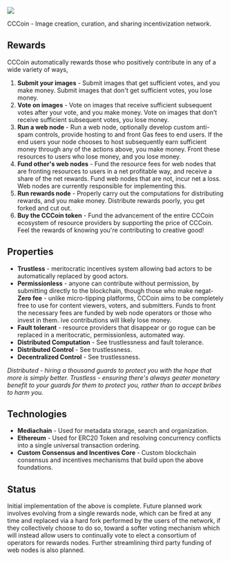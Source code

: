 [<img src="https://github.com/mediachainlabs/cccoin/raw/master/images/cccoin_2.png">](https://github.com/mediachainlabs/cccoin/raw/master/images/cccoin_2.png)

CCCoin - Image creation, curation, and sharing incentivization network.

## Rewards

CCCoin automatically rewards those who positively contribute in any of a wide variety of ways,

1. **Submit your images** - Submit images that get sufficient votes, and you make money. Submit images that don't get sufficient votes, you lose money.
2. **Vote on images** - Vote on images that receive sufficient subsequent votes after your vote, and you make money. Vote on images that don't receive sufficient subsequent votes, you lose money.
3. **Run a web node** - Run a web node, optionally develop custom anti-spam controls, provide hosting to and front Gas fees to end users. If the end users your node chooses to host subsequently earn sufficient money through any of the actions above, you make money. Front these resources to users who lose money, and you lose money.
4. **Fund other's web nodes** - Fund the resource fees for web nodes that are fronting resources to users in a net profitable way, and receive a share of the net rewards. Fund web nodes that are not, incur net a loss. Web nodes are currently responsible for implementing this.
5. **Run rewards node** - Properly carry out the computations for distributing rewards, and you make money. Distribute rewards poorly, you get forked and cut out.
6. **Buy the CCCoin token** - Fund the advancement of the entire CCCoin ecosystem of resource providers by supporting the price of CCCoin. Feel the rewards of knowing you're contributing to creative good!

## Properties

- **Trustless** - meritocratic incentives system allowing bad actors to be automatically replaced by good actors.
- **Permissionless** - anyone can contribute without permission, by submitting directly to the blockchain, though those who make negat- **Zero fee** - unlike micro-tipping platforms, CCCoin aims to be completely free to use for content viewers, voters, and submitters. Funds to front the necessary fees are funded by web node operators or those who invest in them.
ive contributions will likely lose money.
- **Fault tolerant** - resource providers that disappear or go rogue can be replaced in a meritocratic, permissionless, automated way.
- **Distributed Computation** - See trustlessness and fault tolerance.
- **Distributed Control** - See trustlessness.
- **Decentralized Control** - See trustlessness.

*Distributed - hiring a thousand guards to protect you with the hope that more is simply better. Trustless - ensuring there's always geater monetary benefit to your guards for them to protect you, rather than to accept bribes to harm you.*

## Technologies

- **Mediachain** - Used for metadata storage, search and organization.
- **Ethereum** - Used for ERC20 Token and resolving concurrency conflicts into a single universal transaction ordering.
- **Custom Consensus and Incentives Core** - Custom blockchain consensus and incentives mechanisms that build upon the above foundations.

## Status

Initial implementation of the above is complete. Future planned work involves evolving from a single rewards node, which can be fired at any time and replaced via a hard fork performed by the users of the network, if they collectively choose to do so, toward a softer voting mechanism which will instead allow users to continually vote to elect a consortium of operators for rewards nodes. Further streamlining third party funding of web nodes is also planned.
